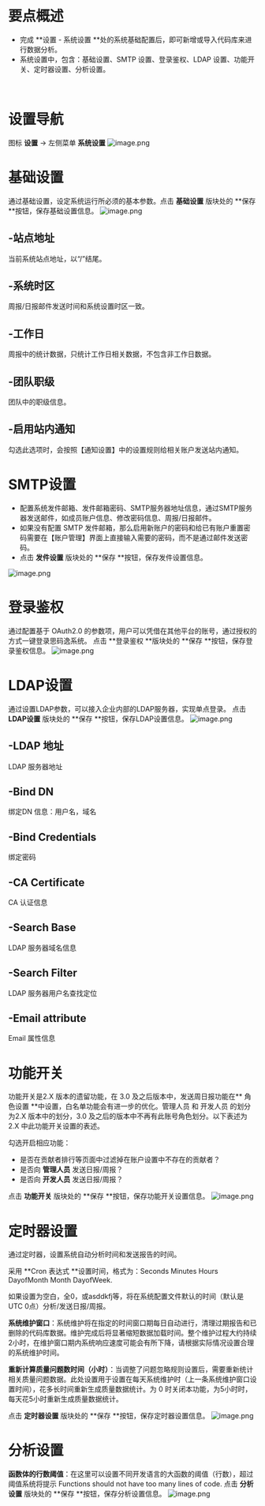 # 要点概述
- 完成 **设置 - 系统设置 **处的系统基础配置后，即可新增或导入代码库来进行数据分析。
- 系统设置中，包含：基础设置、SMTP 设置、登录鉴权、LDAP 设置、功能开关、定时器设置、分析设置。

​

# 设置导航
图标 **设置** -> 左侧菜单 **系统设置**
![image.png](https://cdn.nlark.com/yuque/0/2021/png/1616270/1620878061599-27158ca2-ec4a-44d4-968b-cb9d8587da38.png#clientId=u0957988e-4f9e-4&from=paste&height=434&id=u89be2cfc&margin=%5Bobject%20Object%5D&name=image.png&originHeight=867&originWidth=1920&originalType=binary&ratio=1&size=102478&status=done&style=stroke&taskId=u94406a2b-92e8-4138-8b12-1f3c031f7ef&width=960)


# 基础设置
通过基础设置，设定系统运行所必须的基本参数。点击 **基础设置** 版块处的 **保存 **按钮，保存基础设置信息。
![image.png](https://cdn.nlark.com/yuque/0/2021/png/1616270/1620879221343-430f8c21-4094-437c-ad71-8f9493106485.png#clientId=u7c8ec7a9-e546-4&from=paste&height=290&id=u0339fad8&margin=%5Bobject%20Object%5D&name=image.png&originHeight=580&originWidth=1282&originalType=binary&ratio=1&size=104753&status=done&style=stroke&taskId=u87826e74-e0f8-4c79-9002-0116ff96be4&width=641)
## -站点地址
当前系统站点地址，以“/”结尾。
## -系统时区
周报/日报邮件发送时间和系统设置时区一致。
## -工作日
周报中的统计数据，只统计工作日相关数据，不包含非工作日数据。
## -团队职级
团队中的职级信息。
## -启用站内通知
勾选此选项时，会按照【通知设置】中的设置规则给相关账户发送站内通知。


# SMTP设置

- 配置系统发件邮箱、发件邮箱密码、SMTP服务器地址信息，通过SMTP服务器发送邮件，如成员账户信息、修改密码信息、周报/日报邮件。
- 如果没有配置 SMTP 发件邮箱，那么启用新账户的密码和给已有账户重置密码需要在【账户管理】界面上直接输入需要的密码，而不是通过邮件发送密码。
- 点击 **发件设置** 版块处的 **保存 **按钮，保存发件设置信息。

![image.png](https://cdn.nlark.com/yuque/0/2021/png/1616270/1613712077451-4cab2cd6-337f-43f3-b429-0e007a459ee5.png#height=317&id=QjOBs&margin=%5Bobject%20Object%5D&name=image.png&originHeight=544&originWidth=1074&originalType=binary&ratio=1&size=21963&status=done&style=stroke&width=625)
# 登录鉴权
通过配置基于 OAuth2.0 的参数项，用户可以凭借在其他平台的账号，通过授权的方式一键登录思码逸系统。
点击 **登录鉴权 **版块处的 **保存 **按钮，保存登录鉴权信息。
![image.png](https://cdn.nlark.com/yuque/0/2020/png/1616270/1594287003909-3d2ccc83-57b9-480c-8cd2-857c695e1607.png#height=368&id=oc0qw&margin=%5Bobject%20Object%5D&name=image.png&originHeight=402&originWidth=682&originalType=binary&ratio=1&size=19625&status=done&style=none&width=625)
# LDAP设置
通过设置LDAP参数，可以接入企业内部的LDAP服务器，实现单点登录。
点击 **LDAP设置** 版块处的 **保存 **按钮，保存LDAP设置信息。
![image.png](https://cdn.nlark.com/yuque/0/2020/png/1616270/1594293704139-7de1d273-1773-4788-a426-5d2a0973b343.png#height=447&id=eXQCb&margin=%5Bobject%20Object%5D&name=image.png&originHeight=666&originWidth=932&originalType=binary&ratio=1&size=88613&status=done&style=none&width=625)
## -LDAP 地址
LDAP 服务器地址
## -Bind DN
绑定DN 信息：用户名，域名
## -Bind Credentials
绑定密码
## -CA Certificate
CA 认证信息
## -Search Base
LDAP 服务器域名信息
## -Search Filter
LDAP 服务器用户名查找定位
## -Email attribute
Email 属性信息


# 功能开关
功能开关是2.X 版本的遗留功能，在 3.0 及之后版本中，发送周日报功能在** 角色设置 **中设置，白名单功能会有进一步的优化。管理人员 和 开发人员 的划分为2.X 版本中的划分，3.0 及之后的版本中不再有此账号角色划分。以下表述为2.X 中此功能开关设置的表述。


勾选开启相应功能：

- 是否在贡献者排行等页面中过滤掉在账户设置中不存在的贡献者？
- 是否向 **管理人员** 发送日报/周报？
- 是否向 **开发人员** 发送日报/周报？



点击 **功能开关** 版块处的 **保存 **按钮，保存功能开关设置信息。
![image.png](https://cdn.nlark.com/yuque/0/2021/png/1616270/1623480208083-c51d0e95-881a-4d7f-9fb5-83602131dce6.png#clientId=u2ee74165-052d-4&from=paste&height=190&id=u78b13848&margin=%5Bobject%20Object%5D&name=image.png&originHeight=379&originWidth=1172&originalType=binary&ratio=2&size=18725&status=done&style=stroke&taskId=u571ec4ee-97cc-43db-b233-05fceccae54&width=586)


# 定时器设置
通过定时器，设置系统自动分析时间和发送报告的时间。
​

采用 **Cron 表达式 **设置时间，格式为：Seconds Minutes Hours DayofMonth Month DayofWeek.
​

如果设置为空白，全0，或asddkfj等，将在系统配置文件默认的时间（默认是UTC 0点）分析/发送日报/周报。
​

**系统维护窗口**：系统维护将在指定的时间窗口期每日自动进行，清理过期报告和已删除的代码库数据。维护完成后将显著缩短数据加载时间。整个维护过程大约持续2小时，在维护窗口期内系统响应速度可能会有所下降，请根据实际情况设置合理的系统维护时间。
​

**重新计算质量问题数时间（小时）**：当调整了问题忽略规则设置后，需要重新统计相关质量问题数据。此处设置用于设置在每天系统维护时（上一条系统维护窗口设置时间），花多长时间重新生成质量数据统计。为 0 时关闭本功能，为5小时时，每天花5小时重新生成质量数据统计。
​

点击 **定时器设置** 版块处的 **保存 **按钮，保存定时器设置信息。
![image.png](https://cdn.nlark.com/yuque/0/2021/png/1616270/1623480393270-3cdaebdd-c6b4-46c4-8394-cc17be04fdf6.png#clientId=u2ee74165-052d-4&from=paste&height=275&id=u54917306&margin=%5Bobject%20Object%5D&name=image.png&originHeight=550&originWidth=1137&originalType=binary&ratio=2&size=24575&status=done&style=stroke&taskId=u85f1d45d-7078-4b21-80a1-f3b323cb799&width=568.5)


# 分析设置
**函数体的行数阈值**：在这里可以设置不同开发语言的大函数的阈值（行数），超过阈值系统将提示 Functions should not have too many lines of code.
点击 **分析设置** 版块处的 **保存 **按钮，保存分析设置信息。
![image.png](https://cdn.nlark.com/yuque/0/2021/png/1616270/1613712207351-7b719f01-606f-4b4b-b3e2-4c77f812575f.png#height=250&id=aJHR1&margin=%5Bobject%20Object%5D&name=image.png&originHeight=427&originWidth=1069&originalType=binary&ratio=1&size=21535&status=done&style=stroke&width=625)
